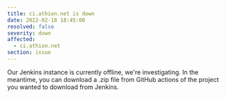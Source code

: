 ```yaml
---
title: ci.athion.net is down
date: 2022-02-18 18:45:00
resolved: false
severity: down
affected:
  - ci.athion.net
section: issue
---
```


Our Jenkins instance is currently offline, we're investigating.
In the meantime, you can download a .zip file from GitHub actions of the project you wanted to download from Jenkins.